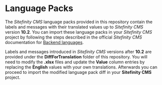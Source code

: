 # Language Packs
The *Sitefinity CMS* language packs provided in this repository contain the labels and messages with their translated values up to *Sitefinity CMS* version **10.2**. You can import these language packs in your *Sitefinity CMS* project by following the steps described in the official *Sitefinity CMS* documentation for [Backend languages](https://www.progress.com/documentation/sitefinity-cms/backend-languages).

Labels and messages introduced in *Sitefinity CMS* versions after **10.2** are provided under the **DiffForTranslation** folder of this repository. You will need to modify the **.xlsx** files and update the **Value** column entries by replacing the **English** values with your own translations. Afterwards you can proceed to import the modified language pack diff in your **Sitefinity CMS** project.